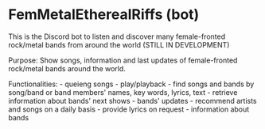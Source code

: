# FemMetalEtherealRiffs (bot)
This is the Discord bot to listen and discover many female-fronted rock/metal bands from around the world (STILL IN DEVELOPMENT)

Purpose: Show songs, information and last updates of female-fronted rock/metal bands around the world.

Functionalities: - queieng songs
                 - play/playback
                 - find songs and bands by song/band or band members' names, key words, lyrics, text
                 - retrieve information about bands' next shows
                 - bands' updates
                 - recommend artists and songs on a daily basis
                 - provide lyrics on request
                 - information about bands
